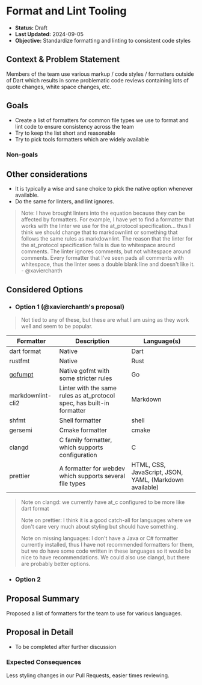 # Format and Lint Tooling

<!-- This template is inspired by
https://github.com/GoogleCloudPlatform/emblem/tree/main/docs/decisions -->

- **Status:** Draft
- **Last Updated:** 2024-09-05
- **Objective:** Standardize formatting and linting to consistent code styles

## Context & Problem Statement

Members of the team use various markup / code styles / formatters outside of
Dart which results in some problematic code reviews containing lots of quote
changes, white space changes, etc.

## Goals

- Create a list of formatters for common file types we use to format and lint
  code to ensure consistency across the team
- Try to keep the list short and reasonable
- Try to pick tools formatters which are widely available

### Non-goals

## Other considerations <!-- optional -->

- It is typically a wise and sane choice to pick the native option whenever
  available.
- Do the same for linters, and lint ignores.

> Note: I have brought linters into the equation because they can be affected by
> formatters. For example, I have yet to find a formatter that works with the
> linter we use for the at_protocol specification... thus I think we should
> change that to markdownlint or something that follows the same rules as
> markdownlint. The reason that the linter for the at_protocol specification
> fails is due to whitespace around comments. The linter ignores comments, but
> not whitespace around comments. Every formatter that I've seen pads all
> comments with whitespace, thus the linter sees a double blank line and doesn't
> like it. - @xavierchanth

## Considered Options <!-- optional -->

- ### Option 1 (@xavierchanth's proposal)

> Not tied to any of these, but these are what I am using as they work well and
> seem to be popular.

<!--markdownlint-disable MD013-->

| Formatter                                   | Description                                                            | Language(s)                                             |
| ------------------------------------------- | ---------------------------------------------------------------------- | ------------------------------------------------------- |
| dart format                                 | Native                                                                 | Dart                                                    |
| rustfmt                                     | Native                                                                 | Rust                                                    |
| [gofumpt](https://github.com/mvdan/gofumpt) | Native gofmt with some stricter rules                                  | Go                                                      |
| markdownlint-cli2                           | Linter with the same rules as at_protocol spec, has built-in formatter | Markdown                                                |
| shfmt                                       | Shell formatter                                                        | shell                                                   |
| gersemi                                     | Cmake formatter                                                        | cmake                                                   |
| clangd                                      | C family formatter, which supports configuration                       | C                                                       |
| prettier                                    | A formatter for webdev which supports several file types               | HTML, CSS, JavaScript, JSON, YAML, (Markdown available) |

<!--markdownlint-enable MD013-->

> Note on clangd: we currently have at_c configured to be more like dart format
>
> Note on prettier: I think it is a good catch-all for languages where we don't
> care very much about styling but should have something.
>
> Note on missing languages: I don't have a Java or C# formatter currently
> installed, thus I have not recommended formatters for them, but we do have
> some code written in these languages so it would be nice to have
> recommendations. We could also use clangd, but there are probably better
> options.

- ### Option 2

## Proposal Summary

Proposed a list of formatters for the team to use for various languages.

## Proposal in Detail

- To be completed after further discussion

### Expected Consequences <!-- optional -->

Less styling changes in our Pull Requests, easier times reviewing.
